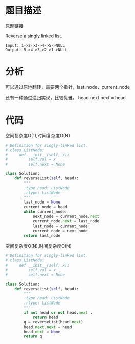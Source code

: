 
# 题目描述
[原题链接](https://leetcode.com/problems/reverse-linked-list/)

Reverse a singly linked list.

```
Input: 1->2->3->4->5->NULL
Output: 5->4->3->2->1->NULL
```

<!--more-->

# 分析
可以通过原地翻转，需要两个指针，last_node，current_node

还有一种通过递归实现，比较优雅，
head.next.next = head

# 代码
空间复杂度O(1),时间复杂度O(N)
```Python
# Definition for singly-linked list.
# class ListNode:
#     def __init__(self, x):
#         self.val = x
#         self.next = None

class Solution:
    def reverseList(self, head):
        """
        :type head: ListNode
        :rtype: ListNode
        """
        last_node = None
        current_node = head
        while current_node:
            next_node = current_node.next
            current_node.next = last_node
            last_node = current_node
            current_node = next_node
        return last_node
```
            
空间复杂度O(N),时间复杂度O(N)
```Python
# Definition for singly-linked list.
# class ListNode:
#     def __init__(self, x):
#         self.val = x
#         self.next = None

class Solution:
    def reverseList(self, head):
        """
        :type head: ListNode
        :rtype: ListNode
        """
        if not head or not head.next :
            return head
        q = reverseList(head.next)
        head.next.next = head
        head.next = None
        return q
```